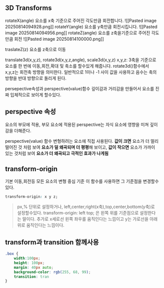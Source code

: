 ## 3D Transforms

rotateX(angle)
요소를 x축 기준으로 주어진 각도만큼 회전합니다.
![[Pasted image 20250814094928.png]]
rotateY(angle)
요소를 y축만큼 회전시킵니다.
![[Pasted image 20250814094956.png]]
rotateZ(angle)
요소를 z축을기준으로 주어진 각도만큼 회전
![[Pasted image 20250814100000.png]]

traslateZ(z)
요소를 z축으로 이동

translate3d(x,y,z), rotate3d(x,y,z,angle), scale3d(x,y,z)
x,y,z: 3축을 기준으로 요소를 한 번에 이동,회전,확대 및 축소를 할수있게 해줍니다.
rotate3d()함수에서 x,y,z는 회전축 방향을 의미한다. 일반적으로 1이나 -1 사이 값을 사용하고 음수는 축의 방향을 반대 방향으로 돌리게 된다.

persepective속성과 perspective(value)함수
깊이감과 거리감을 만들어서 요소를 진짜 입체적으로 보이게 할수있다.

## perspective 속성
요소의 부모에 적용, 부모 요소에 적용된 perspective는 자식 요소에 영향을 미쳐 깊이감을 더해준다.

perspective(value) 함수
변형하려는 요소에 직접 사용된다.
**값이 크면** 요소가 더 멀리 떨어진 것 처럼 보여 **요소가 덜 왜곡되며 더 평평**해 보이고, **값이 작으면** 요소가 가까이 있는 것처럼 보여 **요소가 더 왜곡되고 극적인 효과가 나게됨**


## transform-origin
기본 이동,회전등 모든 요소의 변형 중심 기준 이 함수를 사용하면 그 기준점을 변경할수있다.
```CSS
transform-origin: x y z;
```
>px,% 단위로 설정하거나, left,center,right(x축),top,center,bottom(y축)로 설정할수있다.
>transform-origin: left top; 은 왼쪽 위를 기준점으로 설정한다는 말이다.
추가로 x세로선 왼쪽 좌우를 움직인다는 느낌이고 y는 가로선을 아래 위로 움직인다는 느낌이다.

## transform과 transition 함께사용
```CSS
.box {
	width:100px;
	height: 100px;
	margin: 40px auto;
	background-color: rgb(255, 68, 99);
	transition: tran
}
```